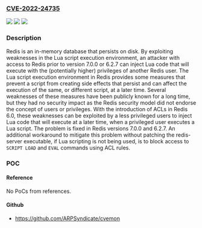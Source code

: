 ### [CVE-2022-24735](https://cve.mitre.org/cgi-bin/cvename.cgi?name=CVE-2022-24735)
![](https://img.shields.io/static/v1?label=Product&message=redis&color=blue)
![](https://img.shields.io/static/v1?label=Version&message=n%2Fa&color=blue)
![](https://img.shields.io/static/v1?label=Vulnerability&message=CWE-94%20Improper%20Control%20of%20Generation%20of%20Code%20('Code%20Injection')&color=brighgreen)

### Description

Redis is an in-memory database that persists on disk. By exploiting weaknesses in the Lua script execution environment, an attacker with access to Redis prior to version 7.0.0 or 6.2.7 can inject Lua code that will execute with the (potentially higher) privileges of another Redis user. The Lua script execution environment in Redis provides some measures that prevent a script from creating side effects that persist and can affect the execution of the same, or different script, at a later time. Several weaknesses of these measures have been publicly known for a long time, but they had no security impact as the Redis security model did not endorse the concept of users or privileges. With the introduction of ACLs in Redis 6.0, these weaknesses can be exploited by a less privileged users to inject Lua code that will execute at a later time, when a privileged user executes a Lua script. The problem is fixed in Redis versions 7.0.0 and 6.2.7. An additional workaround to mitigate this problem without patching the redis-server executable, if Lua scripting is not being used, is to block access to `SCRIPT LOAD` and `EVAL` commands using ACL rules.

### POC

#### Reference
No PoCs from references.

#### Github
- https://github.com/ARPSyndicate/cvemon

